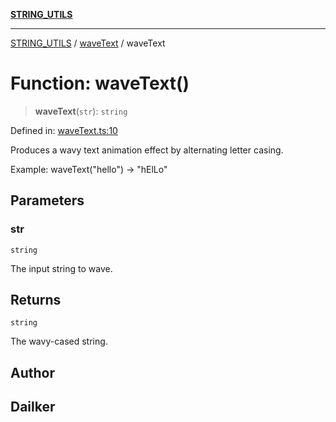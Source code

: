 [**STRING_UTILS**](../../README.md)

***

[STRING_UTILS](../../README.md) / [waveText](../README.md) / waveText

# Function: waveText()

> **waveText**(`str`): `string`

Defined in: [waveText.ts:10](https://github.com/dailker/everyutil/blob/febb9ddd747c27fb11272f2ad88aedb1ae4d7cba/src/string/waveText.ts#L10)

Produces a wavy text animation effect by alternating letter casing.

Example: waveText("hello") → "hElLo"

## Parameters

### str

`string`

The input string to wave.

## Returns

`string`

The wavy-cased string.

## Author

## Dailker
